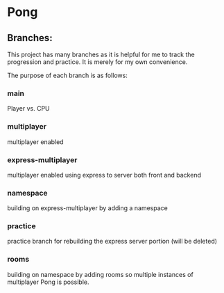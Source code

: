 # Pong

## Branches:
This project has many branches as it is helpful for me to track the progression and practice. It is merely for my own convenience. 

The purpose of each branch is as follows:

### main
Player vs. CPU
### multiplayer
multiplayer enabled
### express-multiplayer
multiplayer enabled using express to server both front and backend
### namespace
building on express-multiplayer by adding a namespace
### practice
practice branch for rebuilding the express server portion (will be deleted)
### rooms
building on namespace by adding rooms so multiple instances of multiplayer Pong is possible.